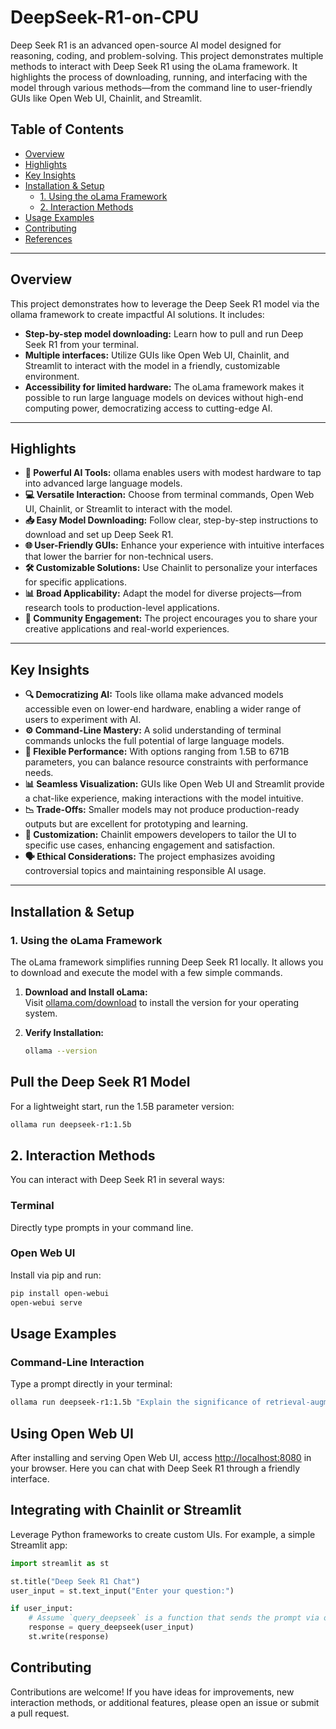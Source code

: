 # DeepSeek-R1-on-CPU


Deep Seek R1 is an advanced open-source AI model designed for reasoning, coding, and problem-solving. This project demonstrates multiple methods to interact with Deep Seek R1 using the oLama framework. It highlights the process of downloading, running, and interfacing with the model through various methods—from the command line to user-friendly GUIs like Open Web UI, Chainlit, and Streamlit.



## Table of Contents

- [Overview](#overview)
- [Highlights](#highlights)
- [Key Insights](#key-insights)
- [Installation & Setup](#installation--setup)
  - [1. Using the oLama Framework](#1-using-the-olama-framework)
  - [2. Interaction Methods](#2-interaction-methods)
- [Usage Examples](#usage-examples)
- [Contributing](#contributing)
- [References](#references)

---

## Overview

This project demonstrates how to leverage the Deep Seek R1 model via the ollama framework to create impactful AI solutions. It includes:

- **Step-by-step model downloading:** Learn how to pull and run Deep Seek R1 from your terminal.
- **Multiple interfaces:** Utilize GUIs like Open Web UI, Chainlit, and Streamlit to interact with the model in a friendly, customizable environment.
- **Accessibility for limited hardware:** The oLama framework makes it possible to run large language models on devices without high-end computing power, democratizing access to cutting-edge AI.

---

## Highlights

- **🚀 Powerful AI Tools:** ollama enables users with modest hardware to tap into advanced large language models.
- **💻 Versatile Interaction:** Choose from terminal commands, Open Web UI, Chainlit, or Streamlit to interact with the model.
- **📥 Easy Model Downloading:** Follow clear, step-by-step instructions to download and set up Deep Seek R1.
- **🌐 User-Friendly GUIs:** Enhance your experience with intuitive interfaces that lower the barrier for non-technical users.
- **🛠️ Customizable Solutions:** Use Chainlit to personalize your interfaces for specific applications.
- **📊 Broad Applicability:** Adapt the model for diverse projects—from research tools to production-level applications.
- **📣 Community Engagement:** The project encourages you to share your creative applications and real-world experiences.

---

## Key Insights

- **🔍 Democratizing AI:** Tools like ollama make advanced models accessible even on lower-end hardware, enabling a wider range of users to experiment with AI.
- **⚙️ Command-Line Mastery:** A solid understanding of terminal commands unlocks the full potential of large language models.
- **🌟 Flexible Performance:** With options ranging from 1.5B to 671B parameters, you can balance resource constraints with performance needs.
- **📊 Seamless Visualization:** GUIs like Open Web UI and Streamlit provide a chat-like experience, making interactions with the model intuitive.
- **📉 Trade-Offs:** Smaller models may not produce production-ready outputs but are excellent for prototyping and learning.
- **🎨 Customization:** Chainlit empowers developers to tailor the UI to specific use cases, enhancing engagement and satisfaction.
- **🗣️ Ethical Considerations:** The project emphasizes avoiding controversial topics and maintaining responsible AI usage.

---

## Installation & Setup

### 1. Using the oLama Framework

The oLama framework simplifies running Deep Seek R1 locally. It allows you to download and execute the model with a few simple commands.

1. **Download and Install oLama:**  
   Visit [ollama.com/download](https://ollama.com/download) to install the version for your operating system.

2. **Verify Installation:**  
   ```bash
   ollama --version
   ```
   
## Pull the Deep Seek R1 Model

For a lightweight start, run the 1.5B parameter version:




```bash
ollama run deepseek-r1:1.5b
```
## 2. Interaction Methods

You can interact with Deep Seek R1 in several ways:

### Terminal
Directly type prompts in your command line.

### Open Web UI
Install via pip and run:
```bash
pip install open-webui
open-webui serve

```

## Usage Examples

### Command-Line Interaction

Type a prompt directly in your terminal:
```bash
ollama run deepseek-r1:1.5b "Explain the significance of retrieval-augmented generation."
```

## Using Open Web UI

After installing and serving Open Web UI, access [http://localhost:8080](http://localhost:8080) in your browser. Here you can chat with Deep Seek R1 through a friendly interface.

## Integrating with Chainlit or Streamlit

Leverage Python frameworks to create custom UIs. For example, a simple Streamlit app:

```python
import streamlit as st

st.title("Deep Seek R1 Chat")
user_input = st.text_input("Enter your question:")

if user_input:
    # Assume `query_deepseek` is a function that sends the prompt via oLama.
    response = query_deepseek(user_input)
    st.write(response)
```

## Contributing
Contributions are welcome! If you have ideas for improvements, new interaction methods, or additional features, please open an issue or submit a pull request.
